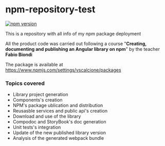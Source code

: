 # npm-repository-test
[![npm version](https://badge.fury.io/js/fb-library-test-npm.svg)](https://badge.fury.io/js/fb-library-test-npm)

This is a repository with all info of my npm package deployment

All the product code was carried out following a course "<b>Creating, documenting and publishing an Angular library on npm</b>" by the teacher 
<b>Fabio Biondi</b>

The package is available at https://www.npmjs.com/settings/vscalcione/packages

### Topics covered
- Library project generation
- Components's creation
- NPM's package ublication and distribution
- Reusasble services and public api's creation
- Download and use of the library
- Compodoc and StoryBook's doc generation
- Unit tests's integration
- Update of the new published library version
- Analysis of the generated webpack bundle
